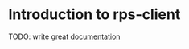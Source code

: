 # Introduction to rps-client

TODO: write [great documentation](http://jacobian.org/writing/what-to-write/)

